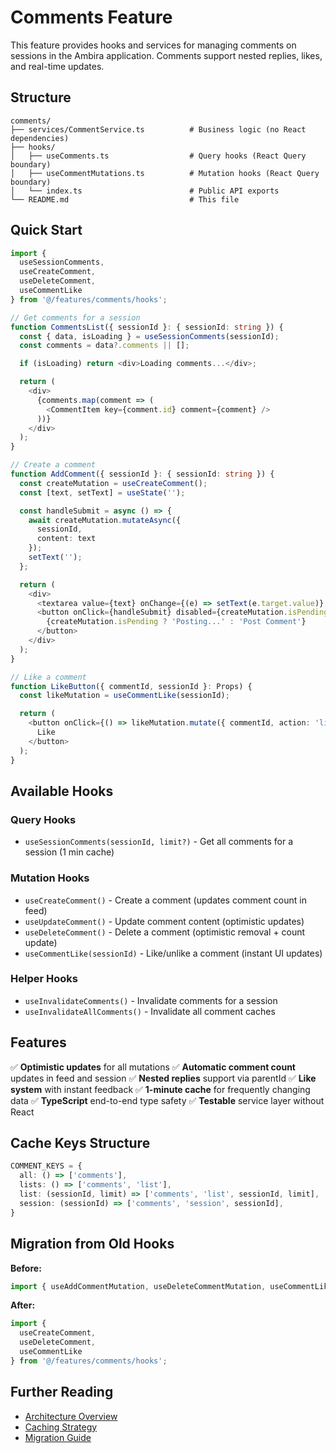 # Comments Feature

This feature provides hooks and services for managing comments on sessions in the Ambira application. Comments support nested replies, likes, and real-time updates.

## Structure

```
comments/
├── services/CommentService.ts          # Business logic (no React dependencies)
├── hooks/
│   ├── useComments.ts                  # Query hooks (React Query boundary)
│   ├── useCommentMutations.ts          # Mutation hooks (React Query boundary)
│   └── index.ts                        # Public API exports
└── README.md                           # This file
```

## Quick Start

```typescript
import {
  useSessionComments,
  useCreateComment,
  useDeleteComment,
  useCommentLike
} from '@/features/comments/hooks';

// Get comments for a session
function CommentsList({ sessionId }: { sessionId: string }) {
  const { data, isLoading } = useSessionComments(sessionId);
  const comments = data?.comments || [];

  if (isLoading) return <div>Loading comments...</div>;

  return (
    <div>
      {comments.map(comment => (
        <CommentItem key={comment.id} comment={comment} />
      ))}
    </div>
  );
}

// Create a comment
function AddComment({ sessionId }: { sessionId: string }) {
  const createMutation = useCreateComment();
  const [text, setText] = useState('');

  const handleSubmit = async () => {
    await createMutation.mutateAsync({
      sessionId,
      content: text
    });
    setText('');
  };

  return (
    <div>
      <textarea value={text} onChange={(e) => setText(e.target.value)} />
      <button onClick={handleSubmit} disabled={createMutation.isPending}>
        {createMutation.isPending ? 'Posting...' : 'Post Comment'}
      </button>
    </div>
  );
}

// Like a comment
function LikeButton({ commentId, sessionId }: Props) {
  const likeMutation = useCommentLike(sessionId);

  return (
    <button onClick={() => likeMutation.mutate({ commentId, action: 'like' })}>
      Like
    </button>
  );
}
```

## Available Hooks

### Query Hooks

- `useSessionComments(sessionId, limit?)` - Get all comments for a session (1 min cache)

### Mutation Hooks

- `useCreateComment()` - Create a comment (updates comment count in feed)
- `useUpdateComment()` - Update comment content (optimistic updates)
- `useDeleteComment()` - Delete a comment (optimistic removal + count update)
- `useCommentLike(sessionId)` - Like/unlike a comment (instant UI updates)

### Helper Hooks

- `useInvalidateComments()` - Invalidate comments for a session
- `useInvalidateAllComments()` - Invalidate all comment caches

## Features

✅ **Optimistic updates** for all mutations
✅ **Automatic comment count** updates in feed and session
✅ **Nested replies** support via parentId
✅ **Like system** with instant feedback
✅ **1-minute cache** for frequently changing data
✅ **TypeScript** end-to-end type safety
✅ **Testable** service layer without React

## Cache Keys Structure

```typescript
COMMENT_KEYS = {
  all: () => ['comments'],
  lists: () => ['comments', 'list'],
  list: (sessionId, limit) => ['comments', 'list', sessionId, limit],
  session: (sessionId) => ['comments', 'session', sessionId],
}
```

## Migration from Old Hooks

**Before:**
```typescript
import { useAddCommentMutation, useDeleteCommentMutation, useCommentLikeMutation } from '@/hooks/useMutations';
```

**After:**
```typescript
import {
  useCreateComment,
  useDeleteComment,
  useCommentLike
} from '@/features/comments/hooks';
```

## Further Reading

- [Architecture Overview](../../../docs/architecture/README.md)
- [Caching Strategy](../../../docs/architecture/CACHING_STRATEGY.md)
- [Migration Guide](../../../docs/architecture/MIGRATION_GUIDE.md)
